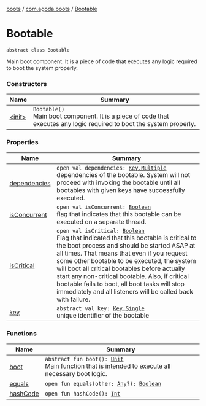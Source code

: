[boots](../../index.md) / [com.agoda.boots](../index.md) / [Bootable](./index.md)

# Bootable

`abstract class Bootable`

Main boot component. It is a piece of code that executes
any logic required to boot the system properly.

### Constructors

| Name | Summary |
|---|---|
| [&lt;init&gt;](-init-.md) | `Bootable()`<br>Main boot component. It is a piece of code that executes any logic required to boot the system properly. |

### Properties

| Name | Summary |
|---|---|
| [dependencies](dependencies.md) | `open val dependencies: `[`Key.Multiple`](../-key/-multiple/index.md)<br>dependencies of the bootable. System will not proceed with     invoking the bootable until all bootables with given keys     have successfully executed. |
| [isConcurrent](is-concurrent.md) | `open val isConcurrent: `[`Boolean`](https://kotlinlang.org/api/latest/jvm/stdlib/kotlin/-boolean/index.html)<br>flag that indicates that this bootable can be executed on     a separate thread. |
| [isCritical](is-critical.md) | `open val isCritical: `[`Boolean`](https://kotlinlang.org/api/latest/jvm/stdlib/kotlin/-boolean/index.html)<br>Flag that indicated that this bootable is critical to the boot     process and should be started ASAP at all times. That means that     even if you request some other bootable to be executed, the system     will boot all critical bootables before actually start any     non-critical bootable.     Also, if critical bootable fails to boot, all boot tasks will stop     immediately and all listeners will be called back with failure. |
| [key](key.md) | `abstract val key: `[`Key.Single`](../-key/-single/index.md)<br>unique identifier of the bootable |

### Functions

| Name | Summary |
|---|---|
| [boot](boot.md) | `abstract fun boot(): `[`Unit`](https://kotlinlang.org/api/latest/jvm/stdlib/kotlin/-unit/index.html)<br>Main function that is intended to execute all necessary boot logic. |
| [equals](equals.md) | `open fun equals(other: `[`Any`](https://kotlinlang.org/api/latest/jvm/stdlib/kotlin/-any/index.html)`?): `[`Boolean`](https://kotlinlang.org/api/latest/jvm/stdlib/kotlin/-boolean/index.html) |
| [hashCode](hash-code.md) | `open fun hashCode(): `[`Int`](https://kotlinlang.org/api/latest/jvm/stdlib/kotlin/-int/index.html) |
